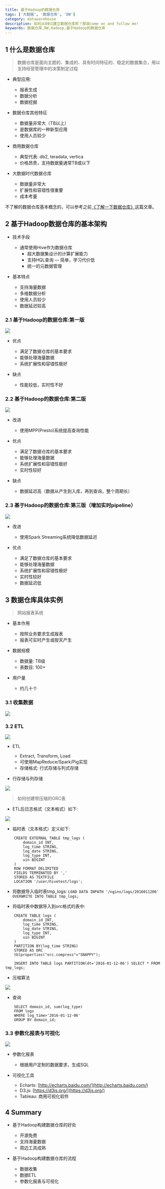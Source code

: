 ```yaml
---
title: 基于Hadoop的数据仓库
tags: ['大数据', '数据仓库', 'DW']
category: datawarehouse
description: 如何从0到1建立数据仓库呢？那就come on and follow me!
keywords: 数据仓库,DW,Hadoop,基于Hadoop的数据仓库
---
```


## 1 什么是数据仓库

> 数据仓库是面向主题的、集成的、具有时间特征的、稳定的数据集合，用以支持经营管理中的决策制定过程

- 典型应用:
	- 报表生成
	- 数据分析
	- 数据挖掘

- 数据仓库其他特征
	- 数据量非常大（TB以上）
	- 是数据库的一种新型应用
	- 使用人员较少

- 商用数据仓库
	- 典型代表: db2, teradata, vertica
	- 价格昂贵，支持数据量通常TB或以下

- 大数据时代数据仓库
	- 数据量非常大
	- 扩展性和容错性很重要
	- 成本考量

不了解的数据仓库基本概念的，可以参考之前[《了解一下数据仓库》](http://www.buildupchao.cn/datawarehouse/2019/05/20/dw-conception-and-ER-entity-model.html)这篇文章。

## 2 基于Hadoop数据仓库的基本架构

- 技术手段
	- 通常使用Hive作为数据仓库
		- 超大数据集设计的计算扩展能力
		- 支持HQL查询 — 简单，学习代价低
		- 统一的元数据管理

- 基本特点
	- 支持海量数据
	- 多维数据分析
	- 使用人员较少
	- 数据延迟较高

### 2.1 基于Hadoop的数据仓库:第一版

![](https://github.com/buildupchao/ImgStore/blob/master/hadoop/%E5%9F%BA%E4%BA%8EHadoop%E7%9A%84%E6%95%B0%E6%8D%AE%E4%BB%93%E5%BA%931.bmp?raw=true)

- 优点
	- 满足了数据仓库的基本要求
	- 能够处理海量数据
	- 系统扩展性和容错性极好

- 缺点
	- 性能较低，实时性不好

### 2.2 基于Hadoop的数据仓库:第二版

![](https://github.com/buildupchao/ImgStore/blob/master/hadoop/%E5%9F%BA%E4%BA%8EHadoop%E7%9A%84%E6%95%B0%E6%8D%AE%E4%BB%93%E5%BA%932.bmp?raw=true)

- 改进
	- 使用MPP(Presto)系统提高查询性能

- 优点
	- 满足了数据仓库的基本要求
	- 能够处理海量数据
	- 系统扩展性和容错性极好
	- 实时性较好

- 缺点
	- 数据延迟高（数据从产生到入库，再到查询，整个周期长）

### 2.3 基于Hadoop的数据仓库:第三版（增加实时pipeline）

![](https://github.com/buildupchao/ImgStore/blob/master/hadoop/%E5%9F%BA%E4%BA%8EHadoop%E7%9A%84%E6%95%B0%E6%8D%AE%E4%BB%93%E5%BA%933.bmp?raw=true)

- 改进
	- 使用Spark Streaming系统降低数据延迟

- 优点
	- 满足了数据仓库的基本要求
	- 能够处理海量数据
	- 系统扩展性和容错性极好
	- 实时性较好
	- 数据延迟低

## 3 数据仓库具体实例

> 网站报表系统

- 基本作用
	- 按照业务要求生成报表
	- 报表可实时产生或按天产生

- 数据规模
	- 数据量: TB级
	- 表数目: 100+

- 用户量
	- 约几十个

### 3.1 收集数据

![](https://github.com/buildupchao/ImgStore/blob/master/hadoop/Step1.bmp?raw=true)

### 3.2 ETL

![](https://github.com/buildupchao/ImgStore/blob/master/hadoop/Step2new.bmp?raw=true)

- ETL
	- Extract, Transform, Load
	- 可使用MapReduce/Spark/Pig实现
	- 存储格式: 行式存储与列式存储

- 行存储与列存储

![](https://github.com/buildupchao/ImgStore/blob/master/hadoop/%E8%A1%8C%E5%BC%8F%E5%AD%98%E5%82%A8%E4%B8%8E%E5%88%97%E5%BC%8F%E5%AD%98%E5%82%A8.bmp?raw=true)

> 如何创建带压缩的ORC表

- ETL后日志格式（文本格式）如下:

![](https://github.com/buildupchao/ImgStore/blob/master/hadoop/ETL%E5%90%8E%E6%97%A5%E5%BF%97%E6%A0%BC%E5%BC%8F.bmp?raw=true)

- 临时表（文本格式）定义如下:
```
	CREATE EXTERNAL TABLE tmp_logs (
		domain_id INT,
		log_time STRING,
		log_date STRING,
		log_type INT,
		uin BIGINT
	)
	ROW FORMAT DELIMITED
	FIELDS TERMINATED BY ','
	STORED AS TEXTFILE
	LOCATION '/user/hivetest/logs';
```

- 将数据导入临时表tmp_logs:
``` LOAD DATA INPATH '/nginx/logs/2016011206' OVERWRITE INTO TABLE tmp_logs; ```

- 将临时表中数据导入到orc格式的表中:
```
	CREATE TABLE logs (
		domain_id INT,
		log_time STRING,
		log_date STRING,
		log_type INT,
		uin BIGINT
	)
	PARTITION BY(log_time STRING)
	STORED AS ORC
	tblproperties("orc.compress"="SNAPPY");

	INSERT INTO TABLE logs PARTITION(dt='2016-01-12-06') SELECT * FROM tmp_logs;
 ```

- 压缩算法

![](https://github.com/buildupchao/ImgStore/blob/master/hadoop/%E5%8E%8B%E7%BC%A9%E7%AE%97%E6%B3%95.bmp?raw=true)

- 查询
```
	SELECT domain_id, sum(log_type)
	FROM logs
	WHERE log_time>'2016-01-12-06'
	GROUP BY domain_id;
```

### 3.3 参数化报表与可视化

![](https://github.com/buildupchao/ImgStore/blob/master/hadoop/Step3.bmp?raw=true)

- 参数化报表
	- 根据用户定制的数据要求，生成SQL

- 可视化工具
	- Echarts: [http://echarts.baidu.com/](http://echarts.baidu.com/)
	- D3.js: [https://d3js.org/](https://d3js.org/)
	- Tableau: 商用可视化软件

## 4 Summary

- 基于Hadoop构建数据仓库的好处
	- 开源免费
	- 支持海量数据
	- 周边工具成熟

- 基于Hadoop构建数据仓库的流程
	- 数据收集
	- 数据ETL
	- 参数化报表与可视化
